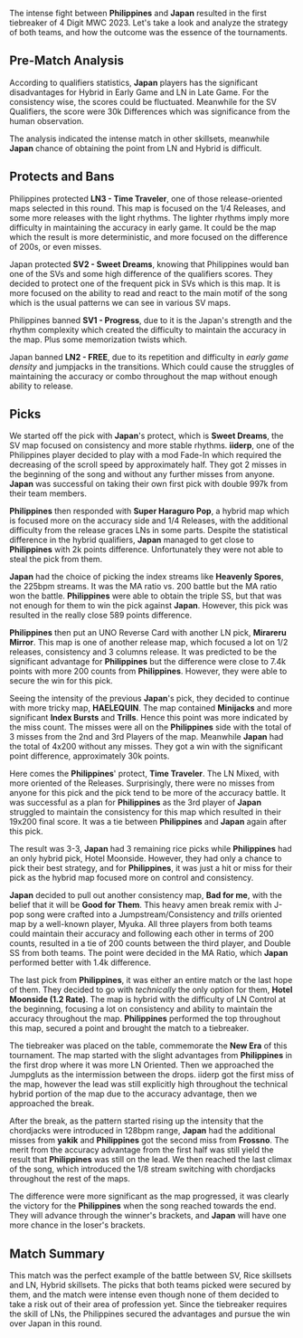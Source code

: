 The intense fight between **Philippines** and **Japan** resulted in the first tiebreaker of 4 Digit MWC 2023. Let's take a look and analyze the strategy of both teams, and how the outcome was the essence of the tournaments.

## Pre-Match Analysis

According to qualifiers statistics, **Japan** players has the significant disadvantages for Hybrid in Early Game and LN in Late Game. For the consistency wise, the scores could be fluctuated. Meanwhile for the SV Qualifiers, the score were 30k Differences which was significance from the human observation.

The analysis indicated the intense match in other skillsets, meanwhile **Japan** chance of obtaining the point from LN and Hybrid is difficult.

## Protects and Bans

Philippines protected **LN3 - Time Traveler**, one of those release-oriented maps selected in this round. This map is focused on the 1/4 Releases, and some more releases with the light rhythms. The lighter rhythms imply more difficulty in maintaining the accuracy in early game. It could be the map which the result is more deterministic, and more focused on the difference of 200s, or even misses.

Japan protected **SV2 - Sweet Dreams**, knowing that Philippines would ban one of the SVs and some high difference of the qualifiers scores. They decided to protect one of the frequent pick in SVs which is this map. It is more focused on the ability to read and react to the main motif of the song which is the usual patterns we can see in various SV maps.

Philippines banned **SV1 - Progress**, due to it is the Japan's strength and the rhythm complexity which created the difficulty to maintain the accuracy in the map. Plus some memorization twists which.

Japan banned **LN2 - FREE**, due to its repetition and difficulty in *early game density* and jumpjacks in the transitions. Which could cause the struggles of maintaining the accuracy or combo throughout the map without enough ability to release.

## Picks

We started off the pick with **Japan**'s protect, which is **Sweet Dreams**, the SV map focused on consistency and more stable rhythms. **iiderp**, one of the Philippines player decided to play with a mod Fade-In which required the decreasing of the scroll speed by approximately half. They got 2 misses in the beginning of the song and without any further misses from anyone. **Japan** was successful on taking their own first pick with double 997k from their team members. 

**Philippines** then responded with **Super Haraguro Pop**, a hybrid map which is focused more on the accuracy side and 1/4 Releases, with the additional difficulty from the release graces LNs in some parts. Despite the statistical difference in the hybrid qualifiers, **Japan** managed to get close to **Philippines** with 2k points difference. Unfortunately they were not able to steal the pick from them.

**Japan** had the choice of picking the index streams like **Heavenly Spores**, the 225bpm streams. It was the MA ratio vs. 200 battle but the MA ratio won the battle. **Philippines** were able to obtain the triple SS, but that was not enough for them to win the pick against **Japan**. However, this pick was resulted in the really close 589 points difference.

**Philippines** then put an UNO Reverse Card with another LN pick, **Mirareru Mirror**. This map is one of another release map, which focused a lot on 1/2 releases, consistency and 3 columns release. It was predicted to be the significant advantage for **Philippines** but the difference were close to 7.4k points with more 200 counts from **Philippines**. However, they were able to secure the win for this pick.

Seeing the intensity of the previous **Japan**'s pick, they decided to continue with more tricky map, **HAELEQUIN**. The map contained **Minijacks** and more significant **Index Bursts** and **Trills**. Hence this point was more indicated by the miss count. The misses were all on the **Philippines** side with the total of 3 misses from the 2nd and 3rd Players of the map. Meanwhile **Japan** had the total of 4x200 without any misses. They got a win with the significant point difference, approximately 30k points.

Here comes the **Philippines**' protect, **Time Traveler**. The LN Mixed, with more oriented of the Releases. Surprisingly, there were no misses from anyone for this pick and the pick tend to be more of the accuracy battle. It was successful as a plan for **Philippines** as the 3rd player of **Japan** struggled to maintain the consistency for this map which resulted in their 19x200 final score. It was a tie between **Philippines** and **Japan** again after this pick.

The result was 3-3, **Japan** had 3 remaining rice picks while **Philippines** had an only hybrid pick, Hotel Moonside. However, they had only a chance to pick their best strategy, and for **Philippines**, it was just a hit or miss for their pick as the hybrid map focused more on control and consistency.  

**Japan** decided to pull out another consistency map, **Bad for me**, with the belief that it will be **Good for Them**. This heavy amen break remix with J-pop song were crafted into a Jumpstream/Consistency and *trills* oriented map by a well-known player, Myuka. All three players from both teams could maintain their accuracy and following each other in terms of 200 counts, resulted in a tie of 200 counts between the third player, and Double SS from both teams. The point were decided in the MA Ratio, which **Japan** performed better with 1.4k difference.

The last pick from **Philippines**, it was either an entire match or the last hope of them. They decided to go with *technically* the only option for them, **Hotel Moonside (1.2 Rate)**. The map is hybrid with the difficulty of LN Control at the beginning, focusing a lot on consistency and ability to maintain the accuracy throughout the map. **Philippines** performed the top throughout this map, secured a point and brought the match to a tiebreaker.

The tiebreaker was placed on the table, commemorate the **New Era** of this tournament. The map started with the slight advantages from **Philippines** in the first drop where it was more LN Oriented. Then we approached the Jumpgluts as the intermission between the drops. iiderp got the first miss of the map, however the lead was still explicitly high throughout the technical hybrid portion of the map due to the accuracy advantage, then we approached the break.

After the break, as the pattern started rising up the intensity that the chordjacks were introduced in 128bpm range, **Japan** had the additional misses from **yakik** and **Philippines** got the second miss from **Frossno**. The merit from the accuracy advantage from the first half was still yield the result that **Philippines** was still on the lead. We then reached the last climax of the song, which introduced the 1/8 stream switching with chordjacks throughout the rest of the maps.

The difference were more significant as the map progressed, it was clearly the victory for the **Philippines** when the song reached towards the end. They will advance through the winner's brackets, and **Japan** will have one more chance in the loser's brackets.

## Match Summary

This match was the perfect example of the battle between SV, Rice skillsets and LN, Hybrid skillsets. The picks that both teams picked were secured by them, and the match were intense even though none of them decided to take a risk out of their area of profession yet. Since the tiebreaker requires the skill of LNs, the Philippines secured the advantages and pursue the win over Japan in this round.
